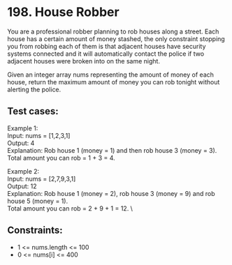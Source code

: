 # 198. House Robber

You are a professional robber planning to rob houses along a street. Each house has a certain amount of money stashed, the only constraint stopping you from robbing each of them is that adjacent houses have security systems connected and it will automatically contact the police if two adjacent houses were broken into on the same night.

Given an integer array nums representing the amount of money of each house, return the maximum amount of money you can rob tonight without alerting the police.

## Test cases:

Example 1: \
Input: nums = [1,2,3,1] \
Output: 4 \
Explanation: Rob house 1 (money = 1) and then rob house 3 (money = 3). \
Total amount you can rob = 1 + 3 = 4.

Example 2: \
Input: nums = [2,7,9,3,1] \
Output: 12 \
Explanation: Rob house 1 (money = 2), rob house 3 (money = 9) and rob house 5 (money = 1). \
Total amount you can rob = 2 + 9 + 1 = 12. \

## Constraints:

- 1 <= nums.length <= 100
- 0 <= nums[i] <= 400

